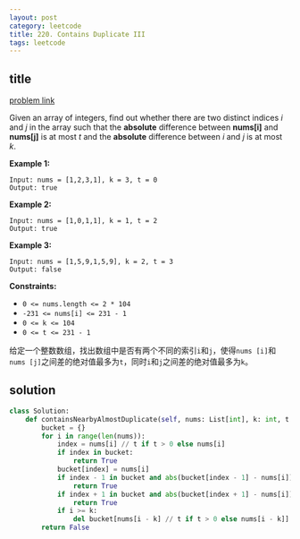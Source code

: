```yaml
---
layout: post
category: leetcode
title: 220. Contains Duplicate III
tags: leetcode
---
```


## title
[problem link](https://leetcode.com/problems/contains-duplicate-iii/)

Given an array of integers, find out whether there are two distinct indices *i* and *j* in the array such that the **absolute** difference between **nums[i]** and **nums[j]** is at most *t* and the **absolute** difference between *i* and *j* is at most *k*.

 

**Example 1:**

```
Input: nums = [1,2,3,1], k = 3, t = 0
Output: true
```

**Example 2:**

```
Input: nums = [1,0,1,1], k = 1, t = 2
Output: true
```

**Example 3:**

```
Input: nums = [1,5,9,1,5,9], k = 2, t = 3
Output: false
```

 

**Constraints:**

- `0 <= nums.length <= 2 * 104`
- `-231 <= nums[i] <= 231 - 1`
- `0 <= k <= 104`
- `0 <= t <= 231 - 1`

给定一个整数数组，找出数组中是否有两个不同的索引`i`和`j`，使得`nums [i]`和`nums [j]`之间差的绝对值最多为`t`，同时`i`和`j`之间差的绝对值最多为`k`。


## solution

```python
class Solution:
    def containsNearbyAlmostDuplicate(self, nums: List[int], k: int, t: int) -> bool:
        bucket = {}
        for i in range(len(nums)):
            index = nums[i] // t if t > 0 else nums[i]
            if index in bucket:
                return True
            bucket[index] = nums[i]
            if index - 1 in bucket and abs(bucket[index - 1] - nums[i]) <= t:
                return True
            if index + 1 in bucket and abs(bucket[index + 1] - nums[i]) <= t:
                return True
            if i >= k:
                del bucket[nums[i - k] // t if t > 0 else nums[i - k]]
        return False
```

